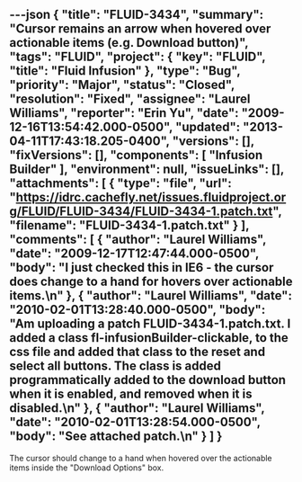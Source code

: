 ---json
{
  "title": "FLUID-3434",
  "summary": "Cursor remains an arrow when hovered over actionable items (e.g. Download button)",
  "tags": "FLUID",
  "project": {
    "key": "FLUID",
    "title": "Fluid Infusion"
  },
  "type": "Bug",
  "priority": "Major",
  "status": "Closed",
  "resolution": "Fixed",
  "assignee": "Laurel Williams",
  "reporter": "Erin Yu",
  "date": "2009-12-16T13:54:42.000-0500",
  "updated": "2013-04-11T17:43:18.205-0400",
  "versions": [],
  "fixVersions": [],
  "components": [
    "Infusion Builder"
  ],
  "environment": null,
  "issueLinks": [],
  "attachments": [
    {
      "type": "file",
      "url": "https://idrc.cachefly.net/issues.fluidproject.org/FLUID/FLUID-3434/FLUID-3434-1.patch.txt",
      "filename": "FLUID-3434-1.patch.txt"
    }
  ],
  "comments": [
    {
      "author": "Laurel Williams",
      "date": "2009-12-17T12:47:44.000-0500",
      "body": "I just checked this in IE6 - the cursor does change to a hand for hovers over actionable items.\n"
    },
    {
      "author": "Laurel Williams",
      "date": "2010-02-01T13:28:40.000-0500",
      "body": "Am uploading a patch FLUID-3434-1.patch.txt. I added a class fl-infusionBuilder-clickable, to the css file and added that class to the reset and select all buttons. The class is added programmatically added to the download button when it is enabled, and removed when it is disabled.\n"
    },
    {
      "author": "Laurel Williams",
      "date": "2010-02-01T13:28:54.000-0500",
      "body": "See attached patch.\n"
    }
  ]
}
---
The cursor should change to a hand when hovered over the actionable items inside the "Download Options" box.

        